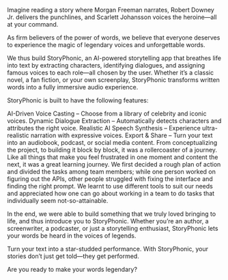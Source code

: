 Imagine reading a story where Morgan Freeman narrates, Robert Downey Jr. delivers the punchlines, and Scarlett Johansson voices the heroine—all at your command.

As firm believers of the power of words, we believe that everyone deserves to experience the magic of legendary voices and unforgettable words.

We thus build StoryPhonic, an AI-powered storytelling app that breathes life into text by extracting characters, identifying dialogues, and assigning famous voices to each role—all chosen by the user. Whether it’s a classic novel, a fan fiction, or your own screenplay, StoryPhonic transforms written words into a fully immersive audio experience.

StoryPhonic is built to have the following features:

AI-Driven Voice Casting – Choose from a library of celebrity and iconic voices.
Dynamic Dialogue Extraction – Automatically detects characters and attributes the right voice.
Realistic AI Speech Synthesis – Experience ultra-realistic narration with expressive voices.
Export & Share – Turn your text into an audiobook, podcast, or social media content.
From conceptualizing the project, to building it block by block, it was a rollercoaster of a journey. Like all things that make you feel frustrated in one moment and content the next, it was a great learning journey. We first decided a rough plan of action and divided the tasks among team members; while one person worked on figuring out the APIs, other people struggled with fixing the interface and finding the right prompt. We learnt to use different tools to suit our needs and appreciated how one can go about working in a team to do tasks that individually seem not-so-attainable.

In the end, we were able to build something that we truly loved bringing to life, and thus introduce you to StoryPhonic. Whether you’re an author, a screenwriter, a podcaster, or just a storytelling enthusiast, StoryPhonic lets your words be heard in the voices of legends.

Turn your text into a star-studded performance. With StoryPhonic, your stories don’t just get told—they get performed.

Are you ready to make your words legendary?
